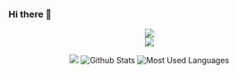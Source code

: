 ### Hi there 👋
<div align='center'>
  <img src="https://cdn.jsdelivr.net/gh/gaowentian0101/gaowentian0101/assets/images/coding.gif" /><br>
  <img src="https://cdn.jsdelivr.net/gh/gaowentian0101/gaowentian0101/profile-snake-contrib/github-contribution-grid-snake-dark.svg" />
  
![](https://visitor-badge.glitch.me/badge?page_id=gaowentian0101)
![Github Stats](https://github-readme-stats.vercel.app/api?username=gaowentian0101&show_icons=true&theme=dark&count_private=true)
![Most Used Languages](https://github-readme-stats.vercel.app/api/top-langs/?username=gaowentian0101&theme=dark&layout=compact)
  
</div>



